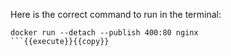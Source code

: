 Here is the correct command to run in the terminal:

```
docker run --detach --publish 400:80 nginx
```{{execute}}{{copy}}